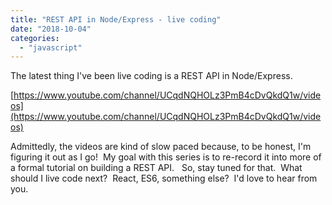 ```yaml
---
title: "REST API in Node/Express - live coding"
date: "2018-10-04"
categories: 
  - "javascript"
---
```


The latest thing I've been live coding is a REST API in Node/Express.

[https://www.youtube.com/channel/UCqdNQHOLz3PmB4cDvQkdQ1w/videos](https://www.youtube.com/channel/UCqdNQHOLz3PmB4cDvQkdQ1w/videos)

Admittedly, the videos are kind of slow paced because, to be honest, I'm figuring it out as I go!  My goal with this series is to re-record it into more of a formal tutorial on building a REST API.   So, stay tuned for that.  What should I live code next?  React, ES6, something else?  I'd love to hear from you.
